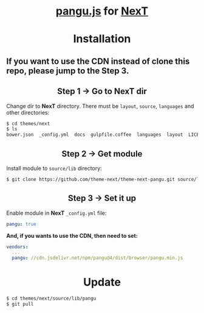 <h1 align="center"><a href="https://github.com/vinta/pangu.js">pangu.js</a> for <a href="https://github.com/theme-next">NexT</a></h1>

<h1 align="center">Installation</h1>

<h2>If you want to use the CDN instead of clone this repo, please jump to the Step 3.</h2>

<h2 align="center">Step 1 &rarr; Go to NexT dir</h2>

Change dir to **NexT** directory. There must be `layout`, `source`, `languages` and other directories:

```sh
$ cd themes/next
$ ls
bower.json  _config.yml  docs  gulpfile.coffee  languages  layout  LICENSE.md  package.json  README.md  scripts  source  test
```

<h2 align="center">Step 2 &rarr; Get module</h2>

Install module to `source/lib` directory:

```sh
$ git clone https://github.com/theme-next/theme-next-pangu.git source/lib/pangu
```

<h2 align="center">Step 3 &rarr; Set it up</h2>

Enable module in **NexT** `_config.yml` file:

```yml
pangu: true
```

**And, if you wants to use the CDN, then need to set:**

```yml
vendors:
  ...
  pangu: //cdn.jsdelivr.net/npm/pangu@4/dist/browser/pangu.min.js
```

<h1 align="center">Update</h1>

```sh
$ cd themes/next/source/lib/pangu
$ git pull
```
